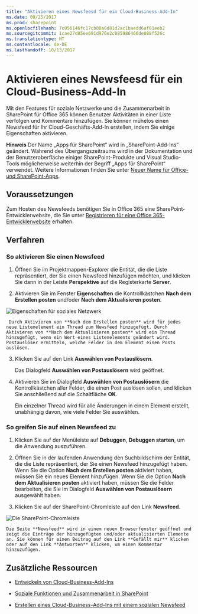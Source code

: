 ```yaml
---
title: "Aktivieren eines Newsfeesd für ein Cloud-Business-Add-In"
ms.date: 09/25/2017
ms.prod: sharepoint
ms.openlocfilehash: 7c056146fc17cb08a6d01d2ac1baedd6af01eeb2
ms.sourcegitcommit: 1cae27d85ee691d976e2c085986466de088f526c
ms.translationtype: HT
ms.contentlocale: de-DE
ms.lasthandoff: 10/13/2017
---
```

# <a name="enable-a-newsfeed-for-a-cloud-business-add-in"></a>Aktivieren eines Newsfeesd für ein Cloud-Business-Add-In
Mit den Features für soziale Netzwerke und die Zusammenarbeit in SharePoint für Office 365 können Benutzer Aktivitäten in einer Liste verfolgen und Kommentare hinzufügen. Sie können mühelos einen Newsfeed für Ihr Cloud-Geschäfts-Add-In erstellen, indem Sie einige Eigenschaften aktivieren.
 

 **Hinweis** Der Name „Apps für SharePoint“ wird in „SharePoint-Add-Ins“ geändert. Während des Übergangszeitraums wird in der Dokumentation und der Benutzeroberfläche einiger SharePoint-Produkte und Visual Studio-Tools möglicherweise weiterhin der Begriff „Apps für SharePoint“ verwendet. Weitere Informationen finden Sie unter [Neuer Name für Office- und SharePoint-Apps](new-name-for-apps-for-sharepoint.md#bk_newname).
 


## <a name="prerequisites"></a>Voraussetzungen

Zum Hosten des Newsfeeds benötigen Sie in Office 365 eine SharePoint-Entwicklerwebsite, die Sie unter  [Registrieren für eine Office 365-Entwicklerwebsite](http://go.microsoft.com/fwlink/?LinkId=263490) erhalten.
 

 

## <a name="procedures"></a>Verfahren


### <a name="to-enable-a-newsfeed"></a>So aktivieren Sie einen Newsfeed


1. Öffnen Sie im Projektmappen-Explorer die Entität, die die Liste repräsentiert, der Sie einen Newsfeed hinzufügen möchten, und klicken Sie dann in der Leiste **Perspektive** auf die Registerkarte **Server**.
    
 
2. Aktivieren Sie im Fenster **Eigenschaften** die Kontrollkästchen **Nach dem Erstellen posten** und/oder **Nach dem Aktualisieren posten**.
    
  ![Eigenschaften für soziales Netzwerk](../images/CBAsocial.PNG)
 

     Durch Aktivieren von **Nach dem Erstellen posten** wird für jedes neue Listenelement ein Thread zum Newsfeed hinzugefügt. Durch Aktivieren von **Nach dem Aktualisieren posten** wird ein Thread hinzugefügt, wenn ein Wert eines Listenelements geändert wird. Postauslöser ermitteln, welche Felder in dem Element einen Posts auslösen.
    
 
3. Klicken Sie auf den Link **Auswählen von Postauslösern**.
    
    Das Dialogfeld **Auswählen von Postauslösern** wird geöffnet.
    
 
4. Aktivieren Sie im Dialogfeld **Auswählen von Postauslösern** die Kontrollkästchen aller Felder, die einen Post auslösen sollen, und klicken Sie anschließend auf die Schaltfläche **OK**.
    
    Ein einzelner Thread wird für alle Änderungen in einem Element erstellt, unabhängig davon, wie viele Felder Sie auswählen.
    
 

### <a name="to-access-a-newsfeed"></a>So greifen Sie auf einen Newsfeed zu


1. Klicken Sie auf der Menüleiste auf **Debuggen**, **Debuggen starten**, um die Anwendung auszuführen.
    
 
2. Öffnen Sie in der laufenden Anwendung den Suchbildschirm der Entität, die die Liste repräsentiert, der Sie einen Newsfeed hinzugefügt haben. Wenn Sie die Option **Nach dem Erstellen posten** aktiviert haben, müssen Sie ein neues Element hinzufügen. Wenn Sie die Option **Nach dem Aktualisieren posten** aktiviert haben, müssen Sie die Felder bearbeiten, die Sie im Dialogfeld **Auswählen von Postauslösern** ausgewählt haben.
    
 
3. Klicken Sie auf der SharePoint-Chromleiste auf den Link **Newsfeed**.
    
  ![Die SharePoint-Chromleiste](../images/CBAnewsfeed.PNG)
 

    Die Seite **Newsfeed** wird in einem neuen Browserfenster geöffnet und zeigt die Einträge der hinzugefügten und/oder aktualisierten Elemente an. Sie können für einen Beitrag auf den Link **Gefällt mir** klicken oder auf den Link **Antworten** klicken, um einen Kommentar hinzuzufügen.
    
 

## <a name="additional-resources"></a>Zusätzliche Ressourcen
<a name="bk_addresources"> </a>


-  [Entwickeln von Cloud-Business-Add-Ins](develop-cloud-business-add-ins.md)
    
 
-  [Soziale Funktionen und Zusammenarbeit in SharePoint](http://msdn.microsoft.com/en-us/library/office/jj163280.aspx)
    
 
-  [Erstellen eines Cloud-Business-Add-Ins mit einem sozialen Newsfeed](create-a-cloud-business-add-in-with-a-social-newsfeed.md)
    
 

